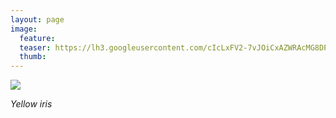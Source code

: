```yaml
---
layout: page
image:
  feature:
  teaser: https://lh3.googleusercontent.com/cIcLxFV2-7vJOiCxAZWRAcMG8DPHnvH0ss6ecoi8dJo=w245
  thumb:
---
```


[![](https://lh3.googleusercontent.com/_wFqwRQ_ZASFDGayXgxwIonOeovw2cH-_o1wjRAyoOM=w800)](https://lh3.googleusercontent.com/_wFqwRQ_ZASFDGayXgxwIonOeovw2cH-_o1wjRAyoOM=s0)

*Yellow iris*
